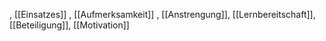 , [[Einsatzes]]
, [[Aufmerksamkeit]]
, [[Anstrengung]], [[Lernbereitschaft]], [[Beteiligung]], [[Motivation]]